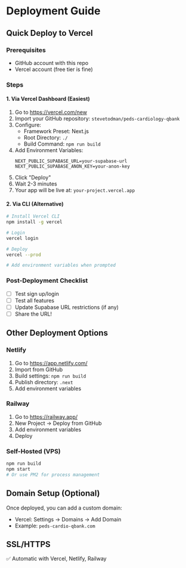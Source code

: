 # Deployment Guide

## Quick Deploy to Vercel

### Prerequisites
- GitHub account with this repo
- Vercel account (free tier is fine)

### Steps

#### 1. Via Vercel Dashboard (Easiest)
1. Go to https://vercel.com/new
2. Import your GitHub repository: `stevetodman/peds-cardiology-qbank`
3. Configure:
   - Framework Preset: Next.js
   - Root Directory: `./`
   - Build Command: `npm run build`
4. Add Environment Variables:
   ```
   NEXT_PUBLIC_SUPABASE_URL=your-supabase-url
   NEXT_PUBLIC_SUPABASE_ANON_KEY=your-anon-key
   ```
5. Click "Deploy"
6. Wait 2-3 minutes
7. Your app will be live at: `your-project.vercel.app`

#### 2. Via CLI (Alternative)
```bash
# Install Vercel CLI
npm install -g vercel

# Login
vercel login

# Deploy
vercel --prod

# Add environment variables when prompted
```

### Post-Deployment Checklist
- [ ] Test sign up/login
- [ ] Test all features
- [ ] Update Supabase URL restrictions (if any)
- [ ] Share the URL!

## Other Deployment Options

### Netlify
1. Go to https://app.netlify.com/
2. Import from GitHub
3. Build settings: `npm run build`
4. Publish directory: `.next`
5. Add environment variables

### Railway
1. Go to https://railway.app/
2. New Project → Deploy from GitHub
3. Add environment variables
4. Deploy

### Self-Hosted (VPS)
```bash
npm run build
npm start
# Or use PM2 for process management
```

## Domain Setup (Optional)
Once deployed, you can add a custom domain:
- Vercel: Settings → Domains → Add Domain
- Example: `peds-cardio-qbank.com`

## SSL/HTTPS
✅ Automatic with Vercel, Netlify, Railway
